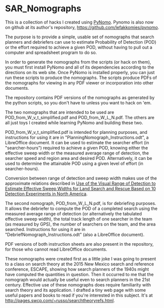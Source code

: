 # SAR_Nomographs

This is a collection of hacks I created using
[PyNomo](http://www.pynomo.org/).  Pynomo is also now on github at
its author's repository, https://github.com/lefakkomies/pynomo.

The purpose is to provide a simple, usable set of nomographs that
search planners and debriefers can use to estimate Probability of Detection
(POD) or the effort required to achieve a given POD, without having to pull
out a computer and spreadsheet program to do so.

In order to generate the nomographs from the scripts (or hack on them), you
must first install PyNomo and all of its dependencies according to
the directions on its web site.  Once PyNomo is installed properly,
you can just run these scripts to produce the nomographs.  The scripts
produce PDFs of the nomographs for viewing in any PDF viewer or
incorporation into other documents.

The repository contains PDF versions of the nomographs as generated by the
python scripts, so you don't have to unless you want to hack on 'em.

The two nomographs that are intended to be used are
POD_from_W_v_t_simplified.pdf and POD_from_W_L_N.pdf.  The others are
all just toys I created while learning PyNomo and building these two.

POD_from_W_v_t_simplified.pdf is intended for planning purposes, and
instructions for using it are in "PlanningNomograph_Instructions.odt",
a LibreOffice document.  It can be used to estimate the searcher
effort (in "searcher-hours") required to achieve a given POD, knowing
either the effective sweep width or the measured average range of
detection, the searcher speed and region area and desired POD.
Alternatively, it can be used to determine the attainable POD using a
given level of effort (in searcher-hours).

Conversion between range of detection and sweep width makes use of the
approximate relations described in [Use of the Visual Range of
Detection to Estimate Effective Sweep Widths for Land Search and
Rescue Based on 10 Detection Experiments in North
America](http://www.wemjournal.org/article/S1080-6032%2813%2900266-4/abstract).

The second nomograph, POD_from_W_L_N.pdf, is for debriefing purposes.
It allows the debriefer to compute the POD of a completed search using
the measured average range of detection (or alternatively the
tabulated effective sweep width), the total track length of one
searcher in the team (as measured by GPS), the number of searchers on
the team, and the area searched.  Instructions for using it are in
"DebriefNomograph_Instructions.odt" (also a LibreOffice document).


PDF versions of both instruction sheets are also present in the
repository, for those who cannot read LibreOffice documents.

These nomographs were created first as a little joke I was going to
present to a class on search theory at the 2015 New Mexico search and
reference conference, ESCAPE, showing how search planners of the 1940s
might have computed the quantities in question.  Then it occurred to
me that the nomograph would actually be useful even to search planners
in the 21st century.  Effective use of these nomographs does require
familiarity with search theory and its application.  I drafted a tiny
web page with some useful papers and books to read if you're
interested in this subject.  It's at
http://pages.swcp.com/~russo/searchtheoryrefs.html.






